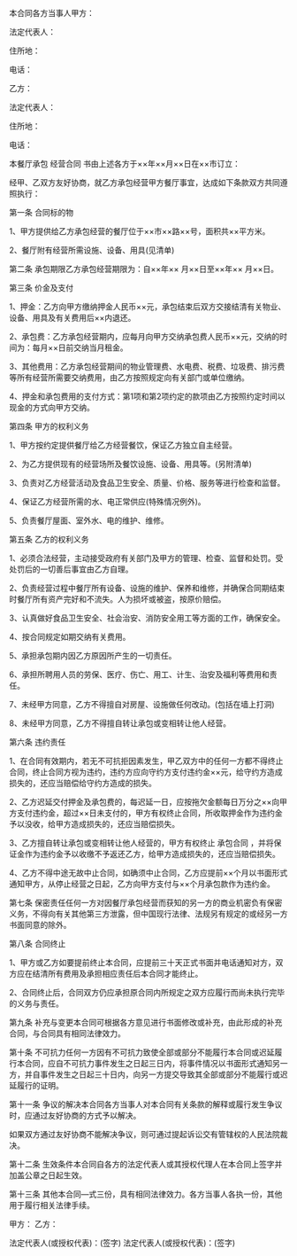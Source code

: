 
 


本合同各方当事人甲方：


法定代表人：


住所地：


电话：


乙方：


法定代表人：


住所地：


电话：


本餐厅承包
经营合同
书由上述各方于××年××月××日在××市订立：


经甲、乙双方友好协商，就乙方承包经营甲方餐厅事宜，达成如下条款双方共同遵照执行：


第一条 合同标的物


1、甲方提供给乙方承包经营的餐厅位于××市××路××号，面积共××平方米。


2、餐厅附有经营所需设施、设备、用具(见清单)


第二条 承包期限乙方承包经营期限为：自××年×× 月××日至××年×× 月××日。


第三条 价金及支付


1、押金：乙方向甲方缴纳押金人民币××元，承包结束后双方交接结清有关物业、设备、用具及有关费用后××内退还。


2、承包费：乙方承包经营期内，应每月向甲方交纳承包费人民币××元，交纳的时间为：每月××日前交纳当月租金。


3、其他费用：乙方承包经营期间的物业管理费、水电费、税费、垃圾费、排污费等所有经营所需要交纳费用，由乙方按照规定向有关部门或单位缴纳。


4、押金和承包费用的支付方式：第1项和第2项约定的款项由乙方按照约定时间以现金的方式向甲方交纳。


第四条 甲方的权利义务


1、甲方按约定提供餐厅给乙方经营餐饮，保证乙方独立自主经营。


2、为乙方提供现有的经营场所及餐饮设施、设备、用具等。(另附清单)


3、负责对乙方经营活动及食品卫生安全、质量、价格、服务等进行检查和监督。


4、保证乙方经营所需的水、电正常供应(特殊情况例外)。


5、负责餐厅屋面、室外水、电的维护、维修。


第五条 乙方的权利义务


1、必须合法经营，主动接受政府有关部门及甲方的管理、检查、监督和处罚。受处罚后的一切善后事宜由乙方自理。


2、负责经营过程中餐厅所有设备、设施的维护、保养和维修，并确保合同期结束时餐厅所有资产完好和不流失。人为损坏或被盗，按原价赔偿。


3、认真做好食品卫生安全、社会治安、消防安全用工等方面的工作，确保安全。


4、按合同规定如期交纳有关费用。


5、承担承包期内因乙方原因所产生的一切责任。


6、承担所聘用人员的劳保、医疗、伤亡、用工、计生、治安及福利等费用和责任。


7、未经甲方同意，乙方不得擅自对房屋、设施做任何改动。(包括在墙上打洞)


8、未经甲方同意，乙方不得擅自转让承包或变相转让他人经营。


第六条 违约责任


1、在合同有效期内，若无不可抗拒因素发生，甲乙双方中的任何一方都不得终止合同，终止合同方视为违约，违约方应向守约方支付违约金××元，给守约方造成损失的，还应当赔偿给守约方造成的损失。


2、乙方迟延交付押金及承包费的，每迟延一日，应按拖欠金额每日万分之××向甲方支付违约金，超过××日未支付的，甲方有权终止合同，所收取押金作为违约金予以没收，给甲方造成损失的，还应当赔偿损失。


3、乙方擅自转让承包或变相转让他人经营的，甲方有权终止
承包合同
，并将保证金作为违约金予以收缴不予返还乙方，给甲方造成损失的，还应当赔偿损失。


4、乙方不得中途无故中止合同，如确须中止合同，乙方应提前××个月以书面形式通知甲方，从停止经营之日起，乙方向甲方支付与××个月承包款作为违约金。


第七条 保密责任任何一方对因餐厅承包经营而获知的另一方的商业机密负有保密义务，不得向有关其他第三方泄露，但中国现行法律、法规另有规定的或经另一方书面同意的除外。


第八条 合同终止


1、甲方或乙方如要提前终止本合同，应提前三十天正式书面并电话通知对方，双方应在结清所有费用及承担相应责任后本合同才能终止。


2、合同终止后，合同双方仍应承担原合同内所规定之双方应履行而尚未执行完毕的义务与责任。


第九条 补充与变更本合同可根据各方意见进行书面修改或补充，由此形成的补充合同，与合同具有相同法律效力。


第十条 不可抗力任何一方因有不可抗力致使全部或部分不能履行本合同或迟延履行本合同，应自不可抗力事件发生之日起三日内，将事件情况以书面形式通知另一方，并自事件发生之日起三十日内，向另一方提交导致其全部或部分不能履行或迟延履行的证明。


第十一条 争议的解决本合同各方当事人对本合同有关条款的解释或履行发生争议时，应通过友好协商的方式予以解决。


如果双方通过友好协商不能解决争议，则可通过提起诉讼交有管辖权的人民法院裁决。


第十二条 生效条件本合同自各方的法定代表人或其授权代理人在本合同上签字并加盖公章之日起生效。


第十三条 其他本合同—式三份，具有相同法律效力。各方当事人各执一份，其他用于履行相关法律手续。


甲方： 乙方：


法定代表人(或授权代表)：(签字) 法定代表人(或授权代表)：(签字)
 


 

 
 
 
 
 
  


  
 

  


  


  
 
 
 
 

